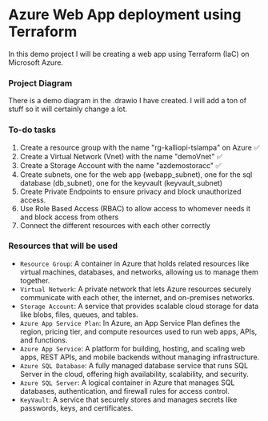 # Azure Web App deployment using Terraform
In this demo project I will be creating a web app using Terraform (IaC) on Microsoft Azure. 

### Project Diagram
There is a demo diagram in the .drawio I have created. I will add a ton of stuff so it will certainly change a lot. 


### To-do tasks 
1. Create a resource group with the name "rg-kalliopi-tsiampa" on Azure ✅
2. Create a Virtual Network (Vnet) with the name "demoVnet" ✅
3. Create a Storage Account with the name "azdemostoracc" ✅
4. Create subnets, one for the web app (webapp_subnet), one for the sql database (db_subnet), one for the keyvault (keyvault_subnet) 
5. Create Private Endpoints to ensure privacy and block unauthorized access.
6. Use Role Based Access (RBAC) to allow access to whomever needs it and block access from others
7. Connect the different resources with each other correctly 

### Resources that will be used
- `Resource Group`: A container in Azure that holds related resources like virtual machines, databases, and networks, allowing us to manage them together.
- `Virtual Network`: A private network that lets Azure resources securely communicate with each other, the internet, and on-premises networks.
- `Storage Account`: A service that provides scalable cloud storage for data like blobs, files, queues, and tables.
- `Azure App Service Plan`: In Azure, an App Service Plan defines the region, pricing tier, and compute resources used to run web apps, APIs, and functions.
- `Azure App Service`: A platform for building, hosting, and scaling web apps, REST APIs, and mobile backends without managing infrastructure.
- `Azure SQL Database`: A fully managed database service that runs SQL Server in the cloud, offering high availability, scalability, and security.
- `Azure SQL Server`:  A logical container in Azure that manages SQL databases, authentication, and firewall rules for access control.
- `KeyVault`: A service that securely stores and manages secrets like passwords, keys, and certificates.
 





